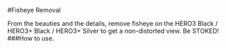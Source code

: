 #Fisheye Removal

From the beauties and the details, remove fisheye on the HERO3 Black / HERO3+ Black / HERO3+ Silver to get a non-distorted view. Be STOKED!
###How to use.
